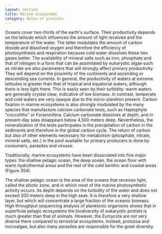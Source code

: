```yaml
---
layout: section
title: Marine ecosystems
category: Roles of protists
---
```

Oceans cover two-thirds of the earth's surface. Their productivity depends on the latitude which influences the amount of light received and the temperature of the water. The latter modulates the amount of carbon dioxide and dissolved oxygen and therefore the efficiency of photosynthesis and respiration because cold water dissolves these two gases better. The availability of mineral salts such as iron, phosphate and that of nitrogen in a form that can be assimilated by eukaryotic algae such as nitrate are also parameters that will strongly affect primary productivity. They will depend on the proximity of the continents and ascending or descending sea currents. In general, the productivity of waters at extreme latitudes is greater than that of tropical and equatorial waters, although there is less light there. This is easily seen by their turbidity: warm waters are generally crystal clear, indicative of low biomass. In contrast, temperate and cold waters are very opaque due to the micro-plankton present. Carbon fixation in marine ecosystems is also strongly modulated by the many species that manufacture calcium carbonate tests, such as Haptophyte "coccoliths" or Foraminifera. Calcium carbonate dissolves at depth, and in present-day seas disappears below 4,500 meters deep. Nevertheless, the mineralization of the tests participates in the precipitation of carbon in the sediments and therefore in the global carbon cycle. The return of carbon but also of other elements necessary for metabolism (phosphate, nitrate, mineral salts, etc.) in the pool available for primary producers is done by consumers, parasites and viruses.

Traditionally, marine ecosystems have been dissociated into five major types: the shallow pelagic ocean, the deep ocean, the ocean floor with warm hydrothermal areas and the rest of the cold benthic and coastal areas (Figure 354).

The shallow pelagic ocean is the area of the oceans that receives light, called the photic zone, and in which most of the marine photosynthetic activity occurs. Its depth depends on the turbidity of the water and does not exceed 200 meters deep in the high seas. It is therefore a very shallow layer, but which will concentrate a large fraction of the oceanic biomass. High throughput sequencing analysis of planktonic organisms shows that in superficial pelagic ecosystems the biodiversity of eukaryotic protists is much greater than that of animals. However, the Eumycota are not very diverse there compared to terrestrial ecosystems. Instead, protozoa and microalgae, but also many parasites are responsible for the great diversity.
